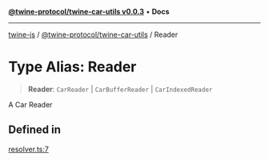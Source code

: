 [**@twine-protocol/twine-car-utils v0.0.3**](../index.md) • **Docs**

***

[twine-js](../../../index.md) / [@twine-protocol/twine-car-utils](../index.md) / Reader

# Type Alias: Reader

> **Reader**: `CarReader` \| `CarBufferReader` \| `CarIndexedReader`

A Car Reader

## Defined in

[resolver.ts:7](https://github.com/twine-protocol/twine-js/blob/afcd6a4191783e38a824b15e0910dbcaa4196a95/packages/twine-car-utils/src/resolver.ts#L7)
